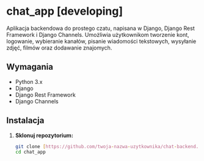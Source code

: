 # chat_app [developing]
Aplikacja backendowa do prostego czatu, napisana w Django, Django Rest Framework i Django Channels. Umożliwia użytkownikom tworzenie kont, logowanie, wybieranie kanałów, pisanie wiadomości tekstowych, wysyłanie zdjęć, filmów oraz dodawanie znajomych.

## Wymagania

- Python 3.x
- Django
- Django Rest Framework
- Django Channels

## Instalacja

1. **Sklonuj repozytorium:**

   ```bash
   git clone [https://github.com/twoja-nazwa-uzytkownika/chat-backend.git](https://github.com/fr3kz/chat_app)https://github.com/fr3kz/chat_app
   cd chat_app
